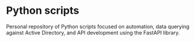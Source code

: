 # Python scripts

Personal repository of Python scripts focused on automation, data querying against Active Directory, and API development using the FastAPI library.

